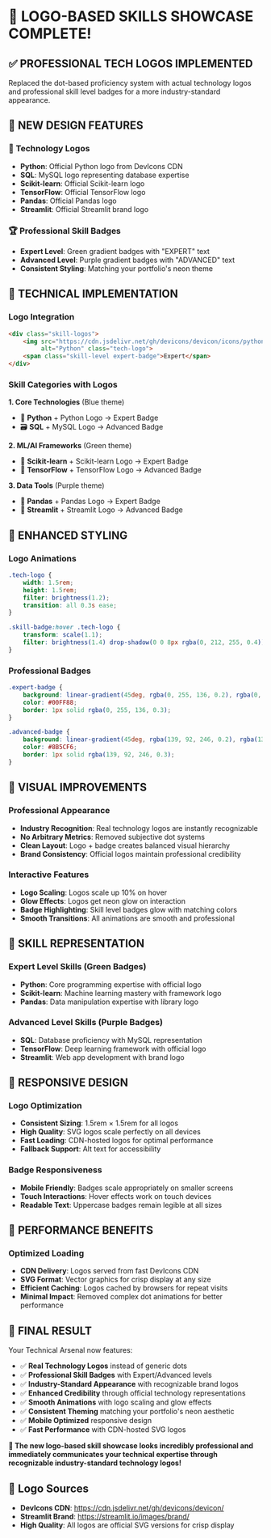 # 🎨 **LOGO-BASED SKILLS SHOWCASE COMPLETE!**

## ✅ **PROFESSIONAL TECH LOGOS IMPLEMENTED**

Replaced the dot-based proficiency system with actual technology logos and professional skill level badges for a more industry-standard appearance.

## 🚀 **NEW DESIGN FEATURES**

### **🎯 Technology Logos**
- **Python**: Official Python logo from DevIcons CDN
- **SQL**: MySQL logo representing database expertise
- **Scikit-learn**: Official Scikit-learn logo
- **TensorFlow**: Official TensorFlow logo
- **Pandas**: Official Pandas logo
- **Streamlit**: Official Streamlit brand logo

### **🏆 Professional Skill Badges**
- **Expert Level**: Green gradient badges with "EXPERT" text
- **Advanced Level**: Purple gradient badges with "ADVANCED" text
- **Consistent Styling**: Matching your portfolio's neon theme

## 🔧 **TECHNICAL IMPLEMENTATION**

### **Logo Integration**
```html
<div class="skill-logos">
    <img src="https://cdn.jsdelivr.net/gh/devicons/devicon/icons/python/python-original.svg" 
         alt="Python" class="tech-logo">
    <span class="skill-level expert-badge">Expert</span>
</div>
```

### **Skill Categories with Logos**

**1. Core Technologies** (Blue theme)
- 🐍 **Python** + Python Logo → Expert Badge
- 🗃️ **SQL** + MySQL Logo → Advanced Badge

**2. ML/AI Frameworks** (Green theme)
- 🤖 **Scikit-learn** + Scikit-learn Logo → Expert Badge
- 🧠 **TensorFlow** + TensorFlow Logo → Advanced Badge

**3. Data Tools** (Purple theme)
- 🐼 **Pandas** + Pandas Logo → Expert Badge
- 🚀 **Streamlit** + Streamlit Logo → Advanced Badge

## 🎨 **ENHANCED STYLING**

### **Logo Animations**
```css
.tech-logo {
    width: 1.5rem;
    height: 1.5rem;
    filter: brightness(1.2);
    transition: all 0.3s ease;
}

.skill-badge:hover .tech-logo {
    transform: scale(1.1);
    filter: brightness(1.4) drop-shadow(0 0 8px rgba(0, 212, 255, 0.4));
}
```

### **Professional Badges**
```css
.expert-badge {
    background: linear-gradient(45deg, rgba(0, 255, 136, 0.2), rgba(0, 255, 136, 0.1));
    color: #00FF88;
    border: 1px solid rgba(0, 255, 136, 0.3);
}

.advanced-badge {
    background: linear-gradient(45deg, rgba(139, 92, 246, 0.2), rgba(139, 92, 246, 0.1));
    color: #8B5CF6;
    border: 1px solid rgba(139, 92, 246, 0.3);
}
```

## 🌟 **VISUAL IMPROVEMENTS**

### **Professional Appearance**
- **Industry Recognition**: Real technology logos are instantly recognizable
- **No Arbitrary Metrics**: Removed subjective dot systems
- **Clean Layout**: Logo + badge creates balanced visual hierarchy
- **Brand Consistency**: Official logos maintain professional credibility

### **Interactive Features**
- **Logo Scaling**: Logos scale up 10% on hover
- **Glow Effects**: Logos get neon glow on interaction
- **Badge Highlighting**: Skill level badges glow with matching colors
- **Smooth Transitions**: All animations are smooth and professional

## 🎯 **SKILL REPRESENTATION**

### **Expert Level Skills** (Green Badges)
- **Python**: Core programming expertise with official logo
- **Scikit-learn**: Machine learning mastery with framework logo
- **Pandas**: Data manipulation expertise with library logo

### **Advanced Level Skills** (Purple Badges)
- **SQL**: Database proficiency with MySQL representation
- **TensorFlow**: Deep learning framework with official logo
- **Streamlit**: Web app development with brand logo

## 📱 **RESPONSIVE DESIGN**

### **Logo Optimization**
- **Consistent Sizing**: 1.5rem × 1.5rem for all logos
- **High Quality**: SVG logos scale perfectly on all devices
- **Fast Loading**: CDN-hosted logos for optimal performance
- **Fallback Support**: Alt text for accessibility

### **Badge Responsiveness**
- **Mobile Friendly**: Badges scale appropriately on smaller screens
- **Touch Interactions**: Hover effects work on touch devices
- **Readable Text**: Uppercase badges remain legible at all sizes

## 🚀 **PERFORMANCE BENEFITS**

### **Optimized Loading**
- **CDN Delivery**: Logos served from fast DevIcons CDN
- **SVG Format**: Vector graphics for crisp display at any size
- **Efficient Caching**: Logos cached by browsers for repeat visits
- **Minimal Impact**: Removed complex dot animations for better performance

## 🎉 **FINAL RESULT**

Your Technical Arsenal now features:
- ✅ **Real Technology Logos** instead of generic dots
- ✅ **Professional Skill Badges** with Expert/Advanced levels
- ✅ **Industry-Standard Appearance** with recognizable brand logos
- ✅ **Enhanced Credibility** through official technology representations
- ✅ **Smooth Animations** with logo scaling and glow effects
- ✅ **Consistent Theming** matching your portfolio's neon aesthetic
- ✅ **Mobile Optimized** responsive design
- ✅ **Fast Performance** with CDN-hosted SVG logos

**🌟 The new logo-based skill showcase looks incredibly professional and immediately communicates your technical expertise through recognizable industry-standard technology logos!**

## 🔗 **Logo Sources**
- **DevIcons CDN**: https://cdn.jsdelivr.net/gh/devicons/devicon/
- **Streamlit Brand**: https://streamlit.io/images/brand/
- **High Quality**: All logos are official SVG versions for crisp display